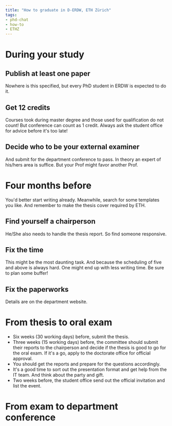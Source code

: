 ```yaml
---
title: "How to graduate in D-ERDW, ETH Zürich"
tags: 
- phd-chat
- how-to
- ETHZ
---
```


# During your study
## Publish at least one paper
Nowhere is this specified, but every PhD student in ERDW is expected to do it.

## Get 12 credits
Courses took during master degree and those used for qualification do not count! But conference can count as 1 credit. Always ask the student office for advice before it's too late!

## Decide who to be your external examiner
And submit for the department conference to pass. In theory an expert of his/hers area is suffice. But your Prof might favor another Prof.

# Four months before
You'd better start writing already. Meanwhile, search for some templates you like. And remember to make the thesis cover required by ETH.

## Find yourself a chairperson
He/She also needs to handle the thesis report. So find someone responsive.

## Fix the time
This might be the most daunting task. And because the scheduling of five and above is always hard. One might end up with less writing time. Be sure to plan some buffer!

## Fix the paperworks
Details are on the department website.

# From thesis to oral exam
- Six weeks (30 working days) before, submit the thesis.
- Three weeks (15 working days) before, the committee should submit their reports to the chairperson and decide if the thesis is good to go for the oral exam. If it's a go, apply to the doctorate office for official approval.
- You should get the reports and prepare for the questions accordingly.
- It's a good time to sort out the presentation format and get help from the IT team. And think about the party and gift.
- Two weeks before, the student office send out the official invitation and list the event.

# From exam to department conference
